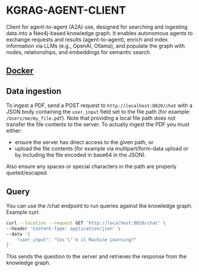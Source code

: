 # KGRAG-AGENT-CLIENT

Client for agent-to-agent (A2A) use, designed for searching and ingesting data into a Neo4j-based knowledge graph. It enables autonomous agents to exchange requests and results (agent-to-agent), enrich and index information via LLMs (e.g., OpenAI, Ollama), and populate the graph with nodes, relationships, and embeddings for semantic search.

## [Docker](./docker/README.md)

## Data ingestion

To ingest a PDF, send a POST request to `http://localhost:8020/chat` with a JSON body containing the `user_input` field set to the file path (for example: `/Users/me/my_file.pdf`). Note that providing a local file path does not transfer the file contents to the server. To actually ingest the PDF you must either:

- ensure the server has direct access to the given path, or
- upload the file contents (for example via multipart/form-data upload or by including the file encoded in base64 in the JSON).

Also ensure any spaces or special characters in the path are properly quoted/escaped.

## Query

You can use the /chat endpoint to run queries against the knowledge graph. Example curl:

```bash
curl --location --request GET 'http://localhost:8020/chat' \
--header 'Content-Type: application/json' \
--data '{
    "user_input": "Cos'\''è il Machine Learning?"
}'
```

This sends the question to the server and retrieves the response from the knowledge graph.